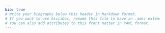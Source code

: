 ```yaml
---
bio: true
# Write your biography below this header in Markdown format.
# If you want to use AsciiDoc, rename this file to have an .adoc extension.
# You can also add attributes to this front matter in YAML format.
---
```

